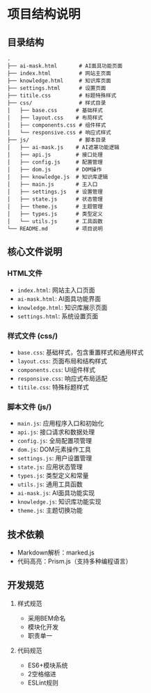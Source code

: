 # 项目结构说明

## 目录结构

```
.
├── ai-mask.html       # AI面具功能页面
├── index.html         # 网站主页面
├── knowledge.html     # 知识库页面
├── settings.html      # 设置页面
├── titile.css         # 标题特殊样式
├── css/               # 样式目录
│   ├── base.css      # 基础样式
│   ├── layout.css    # 布局样式
│   ├── components.css # 组件样式
│   └── responsive.css # 响应式样式
├── js/                # 脚本目录
│   ├── ai-mask.js    # AI遮罩功能逻辑
│   ├── api.js        # 接口处理
│   ├── config.js     # 配置管理
│   ├── dom.js        # DOM操作
│   ├── knowledge.js  # 知识库逻辑
│   ├── main.js       # 主入口
│   ├── settings.js   # 设置管理
│   ├── state.js      # 状态管理
│   ├── theme.js      # 主题管理
│   ├── types.js      # 类型定义
│   └── utils.js      # 工具函数
└── README.md         # 项目说明
```

## 核心文件说明

### HTML文件
- `index.html`: 网站主入口页面
- `ai-mask.html`: AI面具功能界面
- `knowledge.html`: 知识库展示页面
- `settings.html`: 系统设置页面

### 样式文件 (css/)
- `base.css`: 基础样式，包含重置样式和通用样式
- `layout.css`: 页面布局和结构样式
- `components.css`: UI组件样式
- `responsive.css`: 响应式布局适配
- `titile.css`: 特殊标题样式

### 脚本文件 (js/)
- `main.js`: 应用程序入口和初始化
- `api.js`: 接口请求和数据处理
- `config.js`: 全局配置项管理
- `dom.js`: DOM元素操作工具
- `settings.js`: 用户设置管理
- `state.js`: 应用状态管理
- `types.js`: 类型定义和常量
- `utils.js`: 通用工具函数
- `ai-mask.js`: AI面具功能实现
- `knowledge.js`: 知识库功能实现
- `theme.js`: 主题切换功能

## 技术依赖

- Markdown解析：marked.js
- 代码高亮：Prism.js（支持多种编程语言）

## 开发规范

1. 样式规范
   - 采用BEM命名
   - 模块化开发
   - 职责单一

2. 代码规范
   - ES6+模块系统
   - 2空格缩进
   - ESLint规则